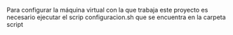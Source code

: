 Para configurar la máquina virtual con la que trabaja este proyecto es necesario
ejecutar el scrip configuracion.sh que se encuentra en la carpeta script
